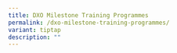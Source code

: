 ```yaml
---
title: DXO Milestone Training Programmes
permalink: /dxo-milestone-training-programmes/
variant: tiptap
description: ""
---
```

